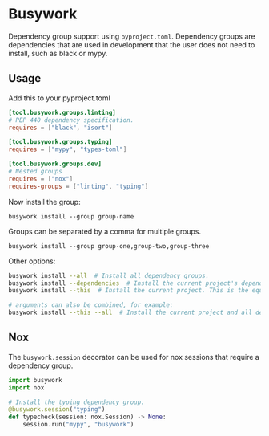 # Busywork

Dependency group support using `pyproject.toml`. Dependency groups are dependencies
that are used in development that the user does not need to install, such as black
or mypy.


## Usage

Add this to your pyproject.toml
```toml
[tool.busywork.groups.linting]
# PEP 440 dependency specification.
requires = ["black", "isort"]

[tool.busywork.groups.typing]
requires = ["mypy", "types-toml"]

[tool.busywork.groups.dev]
# Nested groups
requires = ["nox"]
requires-groups = ["linting", "typing"]
```

Now install the group:

`busywork install --group group-name`

Groups can be separated by a comma for multiple groups.

`busywork install --group group-one,group-two,group-three`

Other options:
```sh
busywork install --all  # Install all dependency groups.
busywork install --dependencies  # Install the current project's dependencies.
busywork install --this  # Install the current project. This is the equivalent to `pip install .`

# arguments can also be combined, for example:
busywork install --this --all  # Install the current project and all dependency groups.
```


## Nox

The `busywork.session` decorator can be used for nox sessions that require a dependency group.

```python
import busywork
import nox

# Install the typing dependency group.
@busywork.session("typing")
def typecheck(session: nox.Session) -> None:
    session.run("mypy", "busywork")
```
